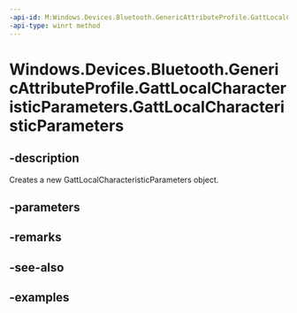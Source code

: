 ```yaml
---
-api-id: M:Windows.Devices.Bluetooth.GenericAttributeProfile.GattLocalCharacteristicParameters.#ctor
-api-type: winrt method
---
```


<!-- Method syntax.
public GattLocalCharacteristicParameters.GattLocalCharacteristicParameters()
-->

# Windows.Devices.Bluetooth.GenericAttributeProfile.GattLocalCharacteristicParameters.GattLocalCharacteristicParameters

## -description
Creates a new GattLocalCharacteristicParameters object.

## -parameters

## -remarks

## -see-also

## -examples

